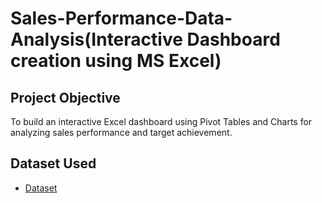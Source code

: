 # Sales-Performance-Data-Analysis(Interactive Dashboard creation using MS Excel)
## Project Objective
To build an interactive Excel dashboard using Pivot Tables and Charts for analyzing sales performance and target achievement.


## Dataset Used
- <a href="https://github.com/simranbisht07/Data-Analyst-Dashboard/blob/main/project1_Excel.xlsx">Dataset</a>
